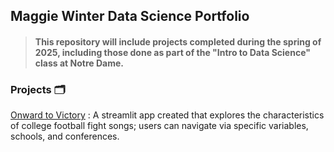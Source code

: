## Maggie Winter Data Science Portfolio

> #### This repository will include projects completed during the spring of 2025, including those done as part of the "Intro to Data Science" class at Notre Dame. 

### Projects :card_index_dividers:
[Onward to Victory](https://github.com/maggiewinter/Winter-Data-Science-Portfolio/tree/153f4808ed3f8139c046347ccebe37aa52d73870/basic_streamlit_app) : A streamlit app created that explores the characteristics of college football fight songs; users can navigate via specific variables, schools, and conferences.
